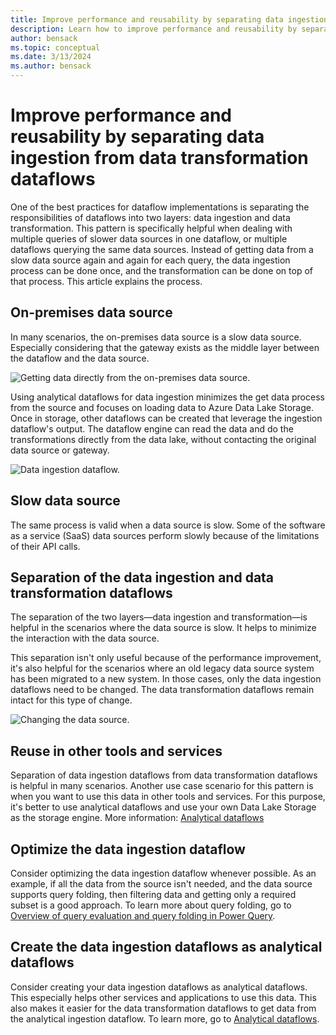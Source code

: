 ```yaml
---
title: Improve performance and reusability by separating data ingestion from data transformation dataflows
description: Learn how to improve performance and reusability by separating data ingestion from data transformation dataflows
author: bensack
ms.topic: conceptual
ms.date: 3/13/2024
ms.author: bensack
---
```


# Improve performance and reusability by separating data ingestion from data transformation dataflows

One of the best practices for dataflow implementations is separating the responsibilities of dataflows into two layers: data ingestion and data transformation. This pattern is specifically helpful when dealing with multiple queries of slower data sources in one dataflow, or multiple dataflows querying the same data sources. Instead of getting data from a slow data source again and again for each query, the data ingestion process can be done once, and the transformation can be done on top of that process. This article explains the process.

## On-premises data source

In many scenarios, the on-premises data source is a slow data source. Especially considering that the gateway exists as the middle layer between the dataflow and the data source.

![Getting data directly from the on-premises data source.](media/performance-ingestion-transformation-dataflows/df-from-one-prem-ds.png)

Using analytical dataflows for data ingestion minimizes the get data process from the source and focuses on loading data to Azure Data Lake Storage. Once in storage, other dataflows can be created that leverage the ingestion dataflow's output. The dataflow engine can read the data and do the transformations directly from the data lake, without contacting the original data source or gateway.

![Data ingestion dataflow.](media/performance-ingestion-transformation-dataflows/ingestion-one-prem-ds.png)

## Slow data source

The same process is valid when a data source is slow. Some of the software as a service (SaaS) data sources perform slowly because of the limitations of their API calls.

## Separation of the data ingestion and data transformation dataflows

The separation of the two layers&mdash;data ingestion and transformation&mdash;is helpful in the scenarios where the data source is slow. It helps to minimize the interaction with the data source.

This separation isn't only useful because of the performance improvement, it's also helpful for the scenarios where an old legacy data source system has been migrated to a new system. In those cases, only the data ingestion dataflows need to be changed. The data transformation dataflows remain intact for this type of change.

![Changing the data source.](media/performance-ingestion-transformation-dataflows/df-change-data-source.png)

## Reuse in other tools and services

Separation of data ingestion dataflows from data transformation dataflows is helpful in many scenarios. Another use case scenario for this pattern is when you want to use this data in other tools and services. For this purpose, it's better to use analytical dataflows and use your own Data Lake Storage as the storage engine. More information: [Analytical dataflows](understanding-differences-between-analytical-standard-dataflows.md#analytical-dataflows)

## Optimize the data ingestion dataflow

Consider optimizing the data ingestion dataflow whenever possible. As an example, if all the data from the source isn't needed, and the data source supports query folding, then filtering data and getting only a required subset is a good approach. To learn more about query folding, go to [Overview of query evaluation and query folding in Power Query](../query-folding-basics.md).

## Create the data ingestion dataflows as analytical dataflows

Consider creating your data ingestion dataflows as analytical dataflows. This especially helps other services and applications to use this data. This also makes it easier for the data transformation dataflows to get data from the analytical ingestion dataflow. To learn more, go to [Analytical dataflows](understanding-differences-between-analytical-standard-dataflows.md#analytical-dataflows).
